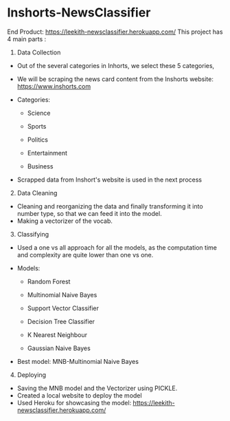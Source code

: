 # Inshorts-NewsClassifier
End Product: https://leekith-newsclassifier.herokuapp.com/
This project has 4 main parts :
 
1) Data Collection
- Out of the several categories in Inhorts, we select these 5 categories,
- We will be scraping the news card content from the Inshorts website: https://www.inshorts.com 
- Categories:

  - Science

  - Sports

  - Politics

  - Entertainment

  - Business

- Scrapped data from Inshort's website is used in the next process

2) Data Cleaning 
- Cleaning and reorganizing the data and finally transforming it into number type, so that we can feed it into the model.
- Making a vectorizer of the vocab.

3) Classifying
- Used a one vs all approach for all the models, as the computation time and complexity are quite lower than one vs one.
- Models:

  - Random Forest

  - Multinomial Naive Bayes

  - Support Vector Classifier

  - Decision Tree Classifier

  - K Nearest Neighbour

  - Gaussian Naive Bayes

- Best model: MNB-Multinomial Naive Bayes

4) Deploying
- Saving the MNB model and the Vectorizer using PICKLE.
- Created a local website to deploy the model
- Used Heroku for showcasing the model: 
https://leekith-newsclassifier.herokuapp.com/

